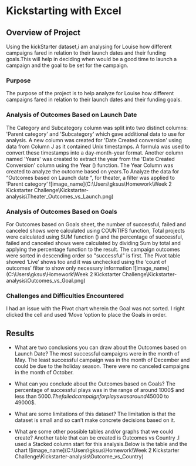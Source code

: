 # Kickstarting with Excel

## Overview of Project 
Using the kickStarter dataset,i am analysing for Louise  how different campaigns fared in relation to their launch dates and their funding goals.This will help in deciding when would be a good time to launch a campaign and the goal to be set for the campaign.
### Purpose
The purpose of the project is to help  analyze for Louise how different campaigns fared in relation to their launch dates and their funding goals.

### Analysis of Outcomes Based on Launch Date
The Category and Subcategory column was split into two distinct columns: 'Parent category' and 'Subcategory' which gave additional data to use for analysis. A new column was created for 'Date Created conversion' using data from Column J as it contained Unix timestamps. A formula was used to convert these timestamps into a day-month-year format. Another column named 'Years' was created to extract the year from the 'Date Created Conversion' column using the Year () function. The Year Column was created to analyze the outcome based on years.To Analyze the data for “Outcomes based on Launch date “, for theater, a filter was applied to ‘Parent category’
![image_name](C:\Users\gksus\Homework\Week 2 Kickstarter Challenge\Kickstarter-analysis\Theater_Outcomes_vs_Launch.png)
### Analysis of Outcomes Based on Goals
For Outcomes based on Goals sheet, the number of successful, failed and canceled shows were calculated using COUNTIFS function, Total projects were calculated using SUM function () and  the percentage of successful, failed and canceled shows were calculated by dividing Sum by total and applying the percentage function to the result. The campaign outcomes were sorted in descending order so "successful" is first. The Pivot table showed ‘Live’ shows too and it was unchecked using the ‘count of outcomes’ filter to show only necessary information
![image_name](C:\Users\gksus\Homework\Week 2 Kickstarter Challenge\Kickstarter-analysis\Outcomes_vs_Goal.png)
### Challenges and Difficulties Encountered
I had an issue with the Pivot chart wherein the Goal was not sorted. I right clicked the cell and used ‘Move ’option to place the Goals in order.
## Results

- What are two conclusions you can draw about the Outcomes based on Launch Date?
     	The most successful campaigns were in the month of May.
      The least successful campaign was in the month of December and could be due to the holiday season.
 	    There were no canceled campaigns in the month of October.

- What can you conclude about the Outcomes based on Goals?
 	    The percentage of successful plays was in the range of around 1000$ and less than 5000$.
 	    The failed campaign for plays was around 45000$ to 49000$.

- What are some limitations of this dataset?
      The limitation is that the dataset is small and so can’t make concrete decisions based on it. 
- What are some other possible tables and/or graphs that we could create?
      Another table that can be created is Outcomes vs Country .I used a Stacked column start for this analysis.Below is the table and the chart
 ![image_name](C:\Users\gksus\Homework\Week 2 Kickstarter Challenge\Kickstarter-analysis\Outcome_vs_Country)


